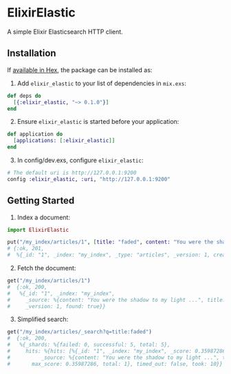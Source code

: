 # ElixirElastic

A simple Elixir Elasticsearch HTTP client.

## Installation

If [available in Hex](https://hex.pm/docs/publish), the package can be installed as:

1. Add `elixir_elastic` to your list of dependencies in `mix.exs`:

  ```elixir
  def deps do
    [{:elixir_elastic, "~> 0.1.0"}]
  end
  ```

2. Ensure `elixir_elastic` is started before your application:

  ```elixir
  def application do
    [applications: [:elixir_elastic]]
  end
  ```

3. In config/dev.exs, configure `elixir_elastic`:

  ```elixir
  # The default uri is http://127.0.0.1:9200
  config :elixir_elastic, :uri, "http://127.0.0.1:9200"
  ```

## Getting Started

1. Index a document:

  ```elixir
  import ElixirElastic

  put("/my_index/articles/1", [title: "faded", content: "You were the shadow to my light ..."])
  # {:ok, 201,
  #  %{_id: "1", _index: "my_index", _type: "articles", _version: 1, created: true}}
  ```
2. Fetch the document:

  ```elixir
  get("/my_index/articles/1")
  #  {:ok, 200,
  #   %{_id: "1", _index: "my_index",
  #     _source: %{content: "You were the shadow to my light ...", title: "faded"}, _type: "articles",
  #     _version: 1, found: true}}
  ```
3. Simplified search:

  ```elixir
  get("/my_index/articles/_search?q=title:faded")
  #  {:ok, 200,
  #   %{_shards: %{failed: 0, successful: 5, total: 5},
  #     hits: %{hits: [%{_id: "1", _index: "my_index", _score: 0.35987286,
  #          _source: %{content: "You were the shadow to my light ...", title: "faded"}, _type: "articles"}],
  #       max_score: 0.35987286, total: 1}, timed_out: false, took: 10}}
  ```